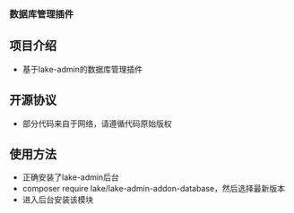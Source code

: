 ### 数据库管理插件


## 项目介绍

*  基于lake-admin的数据库管理插件


## 开源协议

*  部分代码来自于网络，请遵循代码原始版权


## 使用方法 

*  正确安装了lake-admin后台
*  composer require lake/lake-admin-addon-database，然后选择最新版本
*  进入后台安装该模块
